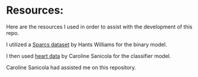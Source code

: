 # Resources:

Here are the resources I used in order to assist with the development of this repo.

I utilized a [Sparcs dataset](https://raw.githubusercontent.com/hantswilliams/HHA-507-2022/main/autoML/datasets/data_sparcs.csv) by Hants Williams for the binary model.

I then used [heart data](https://raw.githubusercontent.com/csanicola74/AutoML-examples/main/data/heart.csv) by Caroline Sanicola for the classifier model.

Caroline Sanicola had assisted me on this repository.  

